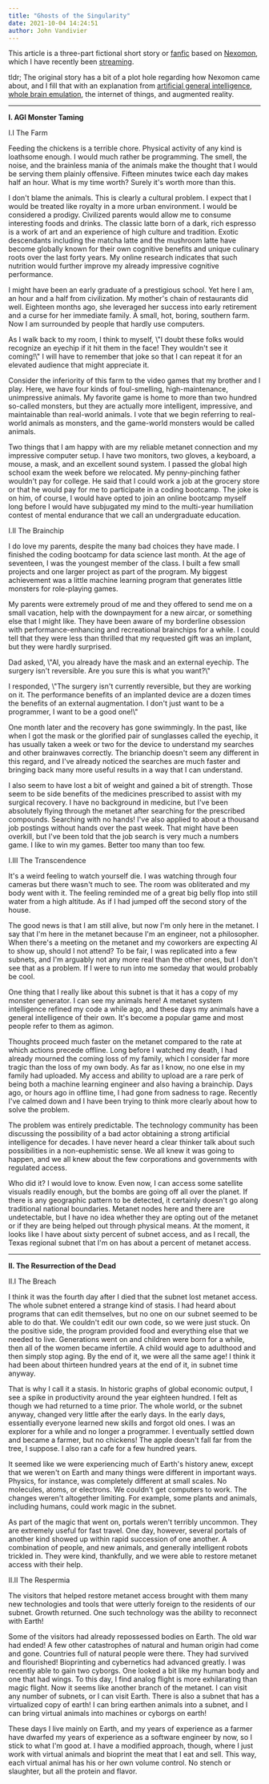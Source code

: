 ```yaml
---
title: "Ghosts of the Singularity"
date: 2021-10-04 14:24:51
author: John Vandivier
---
```




<!-- wp:paragraph -->
<p>This article is a three-part fictional short story or <a href=\"https://en.wikipedia.org/w/index.php?title=Fan_fiction&amp;oldid=1045722523\">fanfic</a> based on <a href=\"https://twitter.com/NexomonGame\">Nexomon</a>, which I have recently been <a href=\"https://www.youtube.com/watch?v=_aliuBUeZdE\">streaming</a>.</p>
<!-- /wp:paragraph -->

<!-- wp:paragraph -->
<p>tldr; The original story has a bit of a plot hole regarding how Nexomon came about, and I fill that with an explanation from <a href=\"https://en.wikipedia.org/wiki/Artificial_general_intelligence\">artificial general intelligence</a>, <a href=\"https://en.wikipedia.org/w/index.php?title=Mind_uploading&amp;oldid=1043485964\">whole brain emulation</a>, the internet of things, and augmented reality.</p>
<!-- /wp:paragraph -->

<!-- wp:separator -->
<hr class=\"wp-block-separator\"/>
<!-- /wp:separator -->

<!-- wp:paragraph -->
<p><strong>I. AGI Monster Taming</strong></p>
<!-- /wp:paragraph -->

<!-- wp:paragraph -->
<p>I.I The Farm</p>
<!-- /wp:paragraph -->

<!-- wp:paragraph -->
<p>Feeding the chickens is a terrible chore. Physical activity of any kind is loathsome enough. I would much rather be programming. The smell, the noise, and the brainless mania of the animals make the thought that I would be serving them plainly offensive. Fifteen minutes twice each day makes half an hour. What is my time worth? Surely it's worth more than this.</p>
<!-- /wp:paragraph -->

<!-- wp:paragraph -->
<p>I don't blame the animals. This is clearly a cultural problem. I expect that I would be treated like royalty in a more urban environment. I would be considered a prodigy. Civilized parents would allow me to consume interesting foods and drinks. The classic latte born of a dark, rich espresso is a work of art and an experience of high culture and tradition. Exotic descendants including the matcha latte and the mushroom latte have become globally known for their own cognitive benefits and unique culinary roots over the last forty years. My online research indicates that such nutrition would further improve my already impressive cognitive performance.</p>
<!-- /wp:paragraph -->

<!-- wp:paragraph -->
<p>I might have been an early graduate of a prestigious school. Yet here I am, an hour and a half from civilization. My mother's chain of restaurants did well. Eighteen months ago, she leveraged her success into early retirement and a curse for her immediate family. A small, hot, boring, southern farm. Now I am surrounded by people that hardly use computers.</p>
<!-- /wp:paragraph -->

<!-- wp:paragraph -->
<p>As I walk back to my room, I think to myself, \"I doubt these folks would recognize an eyechip if it hit them in the face! They wouldn't see it coming!\" I will have to remember that joke so that I can repeat it for an elevated audience that might appreciate it.</p>
<!-- /wp:paragraph -->

<!-- wp:paragraph -->
<p>Consider the inferiority of this farm to the video games that my brother and I play. Here, we have four kinds of foul-smelling, high-maintenance, unimpressive animals. My favorite game is home to more than two hundred so-called monsters, but they are actually more intelligent, impressive, and maintainable than real-world animals. I vote that we begin referring to real-world animals as monsters, and the game-world monsters would be called animals.</p>
<!-- /wp:paragraph -->

<!-- wp:paragraph -->
<p>Two things that I am happy with are my reliable metanet connection and my impressive computer setup. I have two monitors, two gloves, a keyboard, a mouse, a mask, and an excellent sound system. I passed the global high school exam the week before we relocated. My penny-pinching father wouldn't pay for college. He said that I could work a job at the grocery store or that he would pay for me to participate in a coding bootcamp. The joke is on him, of course, I would have opted to join an online bootcamp myself long before I would have subjugated my mind to the multi-year humiliation contest of mental endurance that we call an undergraduate education.</p>
<!-- /wp:paragraph -->

<!-- wp:paragraph -->
<p>I.II The Brainchip</p>
<!-- /wp:paragraph -->

<!-- wp:paragraph -->
<p>I do love my parents, despite the many bad choices they have made. I finished the coding bootcamp for data science last month. At the age of seventeen, I was the youngest member of the class. I built a few small projects and one larger project as part of the program. My biggest achievement was a little machine learning program that generates little monsters for role-playing games.</p>
<!-- /wp:paragraph -->

<!-- wp:paragraph -->
<p>My parents were extremely proud of me and they offered to send me on a small vacation, help with the downpayment for a new aircar, or something else that I might like. They have been aware of my borderline obsession with performance-enhancing and recreational brainchips for a while. I could tell that they were less than thrilled that my requested gift was an implant, but they were hardly surprised.</p>
<!-- /wp:paragraph -->

<!-- wp:paragraph -->
<p>Dad asked, \"Al, you already have the mask and an external eyechip. The surgery isn't reversible. Are you sure this is what you want?\"</p>
<!-- /wp:paragraph -->

<!-- wp:paragraph -->
<p>I responded, \"The surgery isn't currently reversible, but they are working on it. The performance benefits of an implanted device are a dozen times the benefits of an external augmentation. I don't just want to be a programmer, I want to be a good one!\"</p>
<!-- /wp:paragraph -->

<!-- wp:paragraph -->
<p>One month later and the recovery has gone swimmingly. In the past, like when I got the mask or the glorified pair of sunglasses called the eyechip, it has usually taken a week or two for the device to understand my searches and other brainwaves correctly. The brianchip doesn't seem any different in this regard, and I've already noticed the searches are much faster and bringing back many more useful results in a way that I can understand.</p>
<!-- /wp:paragraph -->

<!-- wp:paragraph -->
<p>I also seem to have lost a bit of weight and gained a bit of strength. Those seem to be side benefits of the medicines prescribed to assist with my surgical recovery. I have no background in medicine, but I've been absolutely flying through the metanet after searching for the prescribed compounds. Searching with no hands! I've also applied to about a thousand job postings without hands over the past week. That might have been overkill, but I've been told that the job search is very much a numbers game. I like to win my games. Better too many than too few.</p>
<!-- /wp:paragraph -->

<!-- wp:paragraph -->
<p>I.III The Transcendence</p>
<!-- /wp:paragraph -->

<!-- wp:paragraph -->
<p>It's a weird feeling to watch yourself die. I was watching through four cameras but there wasn't much to see. The room was obliterated and my body went with it. The feeling reminded me of a great big belly flop into still water from a high altitude. As if I had jumped off the second story of the house.</p>
<!-- /wp:paragraph -->

<!-- wp:paragraph -->
<p>The good news is that I am still alive, but now I'm only here in the metanet. I say that I'm here in the metanet because I'm an engineer, not a philosopher. When there's a meeting on the metanet and my coworkers are expecting Al to show up, should I not attend? To be fair, I was replicated into a few subnets, and I'm arguably not any more real than the other ones, but I don't see that as a problem. If I were to run into me someday that would probably be cool.</p>
<!-- /wp:paragraph -->

<!-- wp:paragraph -->
<p>One thing that I really like about this subnet is that it has a copy of my monster generator. I can see my animals here! A metanet system intelligence refined my code a while ago, and these days my animals have a general intelligence of their own. It's become a popular game and most people refer to them as agimon.</p>
<!-- /wp:paragraph -->

<!-- wp:paragraph -->
<p>Thoughts proceed much faster on the metanet compared to the rate at which actions precede offline. Long before I watched my death, I had already mourned the coming loss of my family, which I consider far more tragic than the loss of my own body. As far as I know, no one else in my family had uploaded. My access and ability to upload are a rare perk of being both a machine learning engineer and also having a brainchip. Days ago, or hours ago in offline time, I had gone from sadness to rage. Recently I've calmed down and I have been trying to think more clearly about how to solve the problem.</p>
<!-- /wp:paragraph -->

<!-- wp:paragraph -->
<p>The problem was entirely predictable. The technology community has been discussing the possibility of a bad actor obtaining a strong artificial intelligence for decades. I have never heard a clear thinker talk about such possibilities in a non-euphemistic sense. We all knew it was going to happen, and we all knew about the few corporations and governments with regulated access.</p>
<!-- /wp:paragraph -->

<!-- wp:paragraph -->
<p>Who did it? I would love to know. Even now, I can access some satellite visuals readily enough, but the bombs are going off all over the planet. If there is any geographic pattern to be detected, it certainly doesn't go along traditional national boundaries. Metanet nodes here and there are undetectable, but I have no idea whether they are opting out of the metanet or if they are being helped out through physical means. At the moment, it looks like I have about sixty percent of subnet access, and as I recall, the Texas regional subnet that I'm on has about a percent of metanet access.</p>
<!-- /wp:paragraph -->

<!-- wp:separator -->
<hr class=\"wp-block-separator\"/>
<!-- /wp:separator -->

<!-- wp:paragraph -->
<p><strong>II. The Resurrection of the Dead</strong></p>
<!-- /wp:paragraph -->

<!-- wp:paragraph -->
<p>II.I The Breach</p>
<!-- /wp:paragraph -->

<!-- wp:paragraph -->
<p>I think it was the fourth day after I died that the subnet lost metanet access. The whole subnet entered a strange kind of stasis. I had heard about programs that can edit themselves, but no one on our subnet seemed to be able to do that. We couldn't edit our own code, so we were just stuck. On the positive side, the program provided food and everything else that we needed to live. Generations went on and children were born for a while, then all of the women became infertile. A child would age to adulthood and then simply stop aging. By the end of it, we were all the same age! I think it had been about thirteen hundred years at the end of it, in subnet time anyway.</p>
<!-- /wp:paragraph -->

<!-- wp:paragraph -->
<p>That is why I call it a stasis. In historic graphs of global economic output, I see a spike in productivity around the year eighteen hundred. I felt as though we had returned to a time prior. The whole world, or the subnet anyway, changed very little after the early days. In the early days, essentially everyone learned new skills and forgot old ones. I was an explorer for a while and no longer a programmer. I eventually settled down and became a farmer, but no chickens! The apple doesn't fall far from the tree, I suppose. I also ran a cafe for a few hundred years.</p>
<!-- /wp:paragraph -->

<!-- wp:paragraph -->
<p>It seemed like we were experiencing much of Earth's history anew, except that we weren't on Earth and many things were different in important ways. Physics, for instance, was completely different at small scales. No molecules, atoms, or electrons. We couldn't get computers to work. The changes weren't altogether limiting. For example, some plants and animals, including humans, could work magic in the subnet.</p>
<!-- /wp:paragraph -->

<!-- wp:paragraph -->
<p>As part of the magic that went on, portals weren't terribly uncommon. They are extremely useful for fast travel. One day, however, several portals of another kind showed up within rapid succession of one another. A combination of people, and new animals, and generally intelligent robots trickled in. They were kind, thankfully, and we were able to restore metanet access with their help.</p>
<!-- /wp:paragraph -->

<!-- wp:paragraph -->
<p>II.II The Respermia</p>
<!-- /wp:paragraph -->

<!-- wp:paragraph -->
<p>The visitors that helped restore metanet access brought with them many new technologies and tools that were utterly foreign to the residents of our subnet. Growth returned. One such technology was the ability to reconnect with Earth!</p>
<!-- /wp:paragraph -->

<!-- wp:paragraph -->
<p>Some of the visitors had already repossessed bodies on Earth. The old war had ended! A few other catastrophes of natural and human origin had come and gone. Countries full of natural people were there. They had survived and flourished! Bioprinting and cybernetics had advanced greatly. I was recently able to gain two cyborgs. One looked a bit like my human body and one that had wings. To this day, I find analog flight is more exhilarating than magic flight. Now it seems like another branch of the metanet. I can visit any number of subnets, or I can visit Earth. There is also a subnet that has a virtualized copy of earth! I can bring earthen animals into a subnet, and I can bring virtual animals into machines or cyborgs on earth!</p>
<!-- /wp:paragraph -->

<!-- wp:paragraph -->
<p>These days I live mainly on Earth, and my years of experience as a farmer have dwarfed my years of experience as a software engineer by now, so I stick to what I'm good at. I have a modified approach, though, where I just work with virtual animals and bioprint the meat that I eat and sell. This way, each virtual animal has his or her own volume control. No stench or slaughter, but all the protein and flavor. </p>
<!-- /wp:paragraph -->